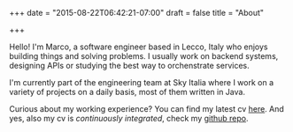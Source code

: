 +++
date = "2015-08-22T06:42:21-07:00"
draft = false
title = "About"

+++

Hello! I'm Marco, a software engineer based in Lecco, Italy who enjoys building things and solving problems. I usually work on backend systems, designing APIs or studying the best way to orchenstrate services.

I'm currently part of the engineering team at Sky Italia where I work on a variety of projects on a daily basis, most of them written in Java.

Curious about my working experience? You can find my latest cv [here](https://github.com/marcodenisi/cv/releases/download/v0.1.5/cv_MarcoDenisi.pdf). And yes, also my cv is *continuously integrated*, check my [github repo](https://github.com/marcodenisi/cv).